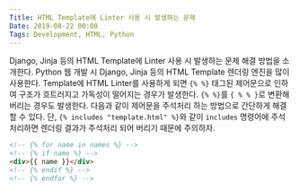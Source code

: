 ```yaml
---
Title: HTML Template에 Linter 사용 시 발생하는 문제
Date: 2019-08-22 00:00
Tags: Development, HTML, Python
---
```



Django, Jinja 등의 HTML Template에 Linter 사용 시 발생하는 문제 해결 방법을 소개한다. Python 웹 개발 시 Django, Jinja 등의 HTML Template 렌더링 엔진을 많이 사용한다. Template에 HTML Linter를 사용하게 되면 `{% %}` 태그된 제어문으로 인하여 구조가 흐트러지고 가독성이 떨어지는 경우가 발생한다. `{% %}`를 `{ % % }`로 변환해 버리는 경우도 발생한다. 다음과 같이 제어문을 주석처리 하는 방법으로 간단하게 해결할 수 있다. 단, `{% includes "template.html" %}`와 같이 `includes` 명령어에 주석 처리하면 렌더링 결과가 주석처리 되어 버리기 때문에 주의하자.

```html
<!-- {% for name in names %} -->
<!-- {% if name %} -->
<div>{{ name }}</div>
<!-- {% endif %} -->
<!-- {% endfor %} -->
```

